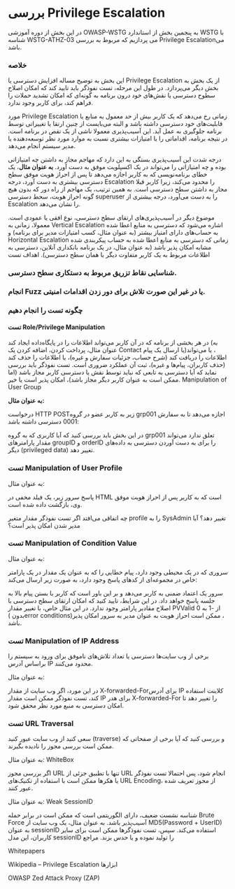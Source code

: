 # بررسی Privilege Escalation

در این بخش از دوره آموزشی OWASP-WSTG به پنجمین بخش از استاندارد WSTG با شناسه WSTG-ATHZ-03 می پردازیم که مربوط به بررسی Privilege Escalationمی باشد.

### خلاصه

این بخش به توضیح مساله افزایش دسترسی یا Privilege Escalation از یک بخش به بخش دیگر می‌پردازد. در طول این مرحله، تست نفوذگر باید تایید کند که امکان اصلاح سطوح دسترسی یا نقش‌های خود درون برنامه به گونه‌ای که امکان تشدید حملات را فراهم کند، برای کاربر وجود ندارد.

مورد Privilege Escalation زمانی رخ می‌دهد که یک کاربر بیش از حد معمول به منابع یا قابلیت‌های خود دسترسی داشته باشد و البته می‌بایست از چنین ارتقا یا تغییراتی توسط برنامه جلوگیری به عمل آید. این آسیب‌پذیری معمولا ناشی از یک نقص در برنامه است. در نتیجه برنامه، اقداماتی را با امتیازات بیشتری نسبت به موارد مورد نظر توسعه‌دهنده یا مدیر سیستم انجام می‌دهد.

درجه شدت این آسیب‌پذیری بستگی به این دارد که مهاجم مجاز به داشتن چه امتیازاتی بوده و چه امتیازاتی را می‌تواند در یک اکسپلویت موفق به دست آورد.
**به عنوان مثال**، یک خطای برنامه‌نویسی که به کاربر اجازه می‌دهد تا پس از احراز هویت موفق سطح دسترسی بیشتری به دست آورد، درجه Escalation را محدود می‌کند، زیرا کاربر قبلا مجاز به داشتن سطح دسترسی است. به همین ترتیب، یک مهاجم از راه دور که بدون هیچ گونه احراز هویت، سحط دسترسی superuser را به دست می‌آورد، درجه بیشتری از Escalation را نشان می‌دهد.

موضوع دیگر در آسیب‌پذیری‌های ارتقای سطح دسترسی، نوع افقی یا عمودی است. معمولا، زمانی به Vertical Escalation اشاره می‌شود که دسترسی به منابع اعطا شده به حساب‌های دارای امتیاز بیشتر (‏به عنوان مثال، کسب امتیازات مدیر برای برنامه)‏ و Horizontal Escalation زمانی که دسترسی به منابع اعطا شده به حساب پیکربندی شده مشابه امکان پذیر باشد (‏به عنوان مثال، در یک برنامه بانکداری آنلاین، دسترسی به اطلاعات مربوط به یک کاربر متفاوت دیگر با همان سطح دسترسی)‏.
اهداف تست

### شناسایی نقاط تزریق مربوط به دستکاری سطح دسترسی.

### انجام Fuzz یا در غیر این صورت تلاش برای دور زدن اقدامات امنیتی.
### چگونه تست را انجام دهیم
#### تست Role/Privilege Manipulation

در هر بخشی از برنامه که در آن کاربر می‌تواند اطلاعات را در پایگاه‌داده ایجاد کند (‏به عنوان مثال، پرداخت کردن، اضافه کردن یک Contact یا ارسال یک پیام)‏، یا می‌تواند اطلاعات را دریافت کند (‏شرح حساب، جزئیات سفارش و غیره)‏، یا اطلاعات را حذف کند (حذف ‏کاربران، پیام‌ها و غیره)‏، ثبت آن عملکرد ضروری است. تست نفوذگر باید بررسی نماید که آیا دسترسی به تابعی که نباید توسط نقش یا دسترسی کاربر مجاز باشد (‏اما ممکن است به عنوان کاربر دیگر مجاز باشد)‏، امکان پذیر است یا خیر.
Manipulation of User Group

**به عنوان مثال:**

درخواست HTTP POSTزیر به کاربر عضو در گروه grp001 اجازه می‌دهد تا به سفارش 0001 دسترسی داشته باشد:

در این بخش باید بررسی کنید که آیا کاربری که به گروه grp001 تعلق ندارد می‌تواند مقدار پارامترهای groupID و orderID را برای به دست آوردن دسترسی به داده‌های دیگر (privileged data) تغییر دهد.

### تست Manipulation of User Profile

به عنوان مثال:

پاسخ سرور زیر، یک فیلد مخفی در HTML است که به کاربر پس از احراز هویت موفق وی، بازگشت داده شده است.

چه اتفاقی می‌افتد اگر تست نفوذگر مقدار متغیر profile را به SysAdmin تغییر دهد؟ آیا مدیر شدن امکان پذیر است؟

### تست Manipulation of Condition Value

به عنوان مثال:

سروری که در یک محیطی وجود دارد، پیام خطایی را که به عنوان یک مقدار در یک پارامتر خاص در مجموعه‌ای از کدهای پاسخ وجود دارد، به صورت زیر ارسال می‌کند:

سرور یک اعتماد ضمنی به کاربر می‌دهد و بر این باور است که کاربر با بستن پیام بالا به جلسه پاسخ خواهد داد.
در این شرایط، تایید کنید که امکان ارتقای سطح دسترسی با اصلاح مقادیر پارامتر وجود ندارد. در این مثال خاص، با تغییر مقدار PVValid از -1 به 0 (بدون ‏error conditions)‏، ممکن است احراز هویت به عنوان مدیر به سرور امکان پذیر باشد.
### تست Manipulation of IP Address

برخی از وب سایت‌ها دسترسی یا تعداد تلاش‌های ناموفق برای ورود به سیستم را براساس آدرس IP محدود می‌کنند.

به عنوان مثال:

در این مورد، اگر وب سایت از مقدار X-forwarded-Forبرای آدرس IP کلاینت استفاده کند، تست نفوذگر ممکن است مقدار IP برای هدر X-forwarded-For را تغییر دهد تا امکان دسترسی به منبع مورد نظر محقق شود.

### تست URL Traversal

سعی کنید از وب سایت عبور کنید (traverse) و بررسی کنید که آیا برخی از صفحاتی که ممکن است بررسی مجوز را نادیده بگیرند.

به عنوان مثال:
WhiteBox

اگر بررسی مجوز URL تنها با تطبیق جزئی از URL انجام شود، پس احتمالا تست نفوذگر یا هکرها ممکن است با استفاده از تکنیک‌های URL Encoding، از مجوز تعریف شده عبور کنند.

به عنوان مثال:
Weak SessionID

شناسه نشست ضعیف، دارای الگوریتمی است که ممکن است در برابر حمله Brute Force آسیب‌پذیر باشد. به عنوان مثال، یک وب سایت از MD5(Password + UserID) به عنوان sessionID استفاده می‌کند. سپس، تست نفوذگرها ممکن است برای سایر کاربران، این مدل sessionID را تولید نموده و یا حدس بزند.
مراجع

Whitepapers

Wikipedia – Privilege Escalation
ابزارها

OWASP Zed Attack Proxy (ZAP)
